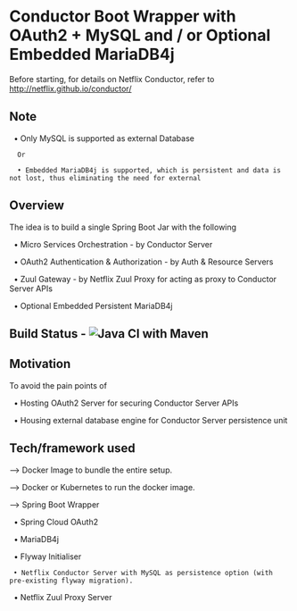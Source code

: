 # Conductor Boot Wrapper with OAuth2 + MySQL and / or Optional Embedded MariaDB4j

Before starting, for details on Netflix Conductor, refer to http://netflix.github.io/conductor/


## Note

      • Only MySQL is supported as external Database

      Or

      • Embedded MariaDB4j is supported, which is persistent and data is not lost, thus eliminating the need for external


## Overview

The idea is to build a single Spring Boot Jar with the following 

      • Micro Services Orchestration - by Conductor Server

      • OAuth2 Authentication & Authorization - by Auth & Resource Servers

      • Zuul Gateway - by Netflix Zuul Proxy for acting as proxy to Conductor Server APIs

      • Optional Embedded Persistent MariaDB4j



## Build Status - ![Java CI with Maven](https://github.com/conductor-boot/conductor-boot-wrapper-oauth2-embedded-mariadb4j/workflows/Java%20CI%20with%20Maven/badge.svg)



## Motivation

To avoid the pain points of

      • Hosting OAuth2 Server for securing Conductor Server APIs

      • Housing external database engine for Conductor Server persistence unit


## Tech/framework used

   --> Docker Image to bundle the entire setup.

   --> Docker or Kubernetes to run the docker image.

   --> Spring Boot Wrapper

     • Spring Cloud OAuth2

     • MariaDB4j

     • Flyway Initialiser

     • Netflix Conductor Server with MySQL as persistence option (with pre-existing flyway migration).

     • Netflix Zuul Proxy Server
